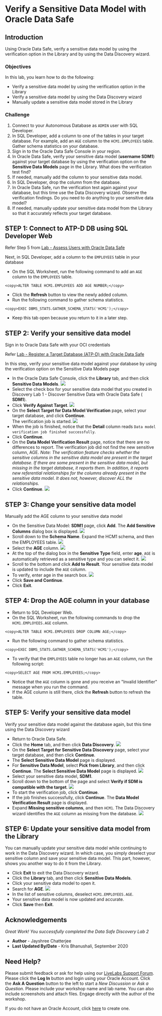 # Verify a Sensitive Data Model with Oracle Data Safe
## Introduction
Using Oracle Data Safe, verify a sensitive data model by using the verification option in the Library and by using the Data Discovery wizard.

### Objectives
In this lab, you learn how to do the following:
- Verify a sensitive data model by using the verification option in the Library
- Verify a sensitive data model by using the Data Discovery wizard
- Manually update a sensitive data model stored in the Library

### Challenge
1. Connect to your Autonomous Database as `ADMIN` user with SQL Developer.
2. In SQL Developer, add a column to one of the tables in your target database. For example, add an `AGE` column to the `HCM1.EMPLOYEES` table. Gather schema statistics on your database.
3. Sign in to the Oracle Data Safe Console in your region.
4. In Oracle Data Safe, verify your sensitive data model (**username SDM1**) against your target database by using the verification option on the **Sensitive Data Models** page in the Library. What does the verification test find?
5. If needed, manually add the column to your sensitive data model.
6. In SQL Developer, drop the column from the database.
7. In Oracle Data Safe, run the verification test again against your database, but this time use the Data Discovery wizard. Observe the verification findings. Do you need to do anything to your sensitive data model?
8. If needed, manually update your sensitive data model from the Library so that it accurately reflects your target database.

## STEP 1: Connect to ATP-D DB using SQL Developer Web

Refer Step 5 from [Lab - Assess Users with Oracle Data Safe](https://github.com/labmaterial/adbguides-dev/blob/master/adb-datasafe/Assessment%20Lab%202.md)

Next, in SQL Developer, add a column to the `EMPLOYEES` table in your database

- On the SQL Worksheet, run the following command to add an `AGE` column to the `EMPLOYEES` table.

```
<copy>ALTER TABLE HCM1.EMPLOYEES ADD AGE NUMBER;</copy>
```
- Click the **Refresh** button to view the newly added column.
- Run the following command to gather schema statistics.

```
<copy>EXEC DBMS_STATS.GATHER_SCHEMA_STATS('HCM1');</copy>
```
- Keep this tab open because you return to it in a later step.

## STEP 2: Verify your sensitive data model

Sign in to Oracle Data Safe with your OCI credentials

Refer [Lab - Register a Target Database (ATP-D) with Oracle Data Safe](https://github.com/labmaterial/adbguides-dev/blob/master/adb-datasafe/Register%20a%20Target%20Database.md)


In this step, verify your sensitive data model against your database by using the verification option on the Sensitive Data Models page


- In the Oracle Data Safe Console, click the **Library** tab, and then click **Sensitive Data Models**.
   ![](./images/Img41.png " ")
- Select the check box for your sensitive data model that you created in Discovery Lab 1 - Discover Sensitive Data with Oracle Data Safe (**<username> SDM1**).
- Click **Verify Against Target**.
   ![](./images/Img43.png " ")
- On the **Select Target for Data Model Verification** page, select your target database, and click **Continue**.<br>
The verification job is started.
   ![](./images/Img44.png " ")  
- When the job is finished, notice that the **Detail** column reads `Data model verification job finished successfully`.
- Click **Continue**.
- On the **Data Model Verification Result** page, notice that there are no differences to report. The verification job did not find the new sensitive column, AGE.
*Note: The verification feature checks whether the sensitive columns in the sensitive data model are present in the target database. If there are some present in the sensitive data model, but missing in the target database, it reports them. In addition, it reports new referential relationships for the columns already present in the sensitive data model. It does not, however, discover ALL the relationships.*
- Click **Continue**.
   ![](./images/Img45.png " ")
  
## STEP 3: Change your sensitive data model

Manually add the AGE column to your sensitive data model

- On the Sensitive Data Model: **SDM1** page, click **Add**. The **Add Sensitive Columns** dialog box is displayed.
   ![](./images/Img46.png " ")
- Scroll down to the **Schema Name**. Expand the HCM1 schema, and then the EMPLOYEES table.
   ![](./images/Img47.png " ")
- Select the **AGE** column.
   ![](./images/Img48.png " ")
- At the top of the dialog box in the **Sensitive Type** field, enter **age**. `AGE` is automatically retrieved as a sensitive type and you can select it.
   ![](./images/Img49.png " ")
- Scroll to the bottom and click **Add to Result**. Your sensitive data model is updated to include the `AGE` column.
- To verify, enter age in the search box.
   ![](./images/Img50.png " ")  
- Click **Save and Continue**.
- Click **Exit**.

## STEP 4: Drop the AGE column in your database

- Return to SQL Developer Web.
- On the SQL Worksheet, run the following commands to drop the `HCM1.EMPLOYEES.AGE` column.

```
<copy>ALTER TABLE HCM1.EMPLOYEES DROP COLUMN AGE;</copy>
```
- Run the following command to gather schema statistics.

```
<copy>EXEC DBMS_STATS.GATHER_SCHEMA_STATS('HCM1');</copy>
```
- To verify that the `EMPLOYEES` table no longer has an `AGE` column, run the following script:

```
<copy>SELECT AGE FROM HCM1.EMPLOYEES;</copy>
```
- Notice that the `AGE` column is gone and you receive an "Invalid Identifier" message when you run the command.
- If the AGE column is still there, click the **Refresh** button to refresh the table.

## STEP 5: Verify your sensitive data model 

Verify your sensitive data model against the database again, but this time using the Data Discovery wizard

- Return to Oracle Data Safe.
- Click the **Home** tab, and then click **Data Discovery**.
   ![](./images/Img25.png " ")
- On the **Select Target for Sensitive Data Discovery** page, select your target database, and then click **Continue**.
- The **Select Sensitive Data Model** page is displayed.
- For **Sensitive Data Model**, select **Pick from Library**, and then click **Continue**. The **Select Sensitive Data Model** page is displayed.
   ![](./images/Img51.png " ")
- Select your sensitive data model, **SDM1**.
- Scroll down to the bottom of the page and select **Verify if SDM is compatible with the target**.
   ![](./images/Img52.png " ")
- To start the verification job, click **Continue**.
- If the job finishes successfully, click **Continue**. The **Data Model Verification Result** page is displayed.
- Expand **Missing sensitive columns**, and then `HCM1`. The Data Discovery wizard identifies the `AGE` column as missing from the database.
   ![](./images/Img53.png " ")

## STEP 6: Update your sensitive data model from the Library

You can manually update your sensitive data model while continuing to work in the Data Discovery wizard. In which case, you simply deselect your sensitive column and save your sensitive data model. This part, however, shows you another way to do it from the Library.
- Click **Exit** to exit the Data Discovery wizard.
- Click the **Library** tab, and then click **Sensitive Data Models**.
- Click your sensitive data model to open it.
- Search for **AGE**.
   ![](./images/Img50.png " ")
- In the list of sensitive columns, deselect `HCM1.EMPLOYEES.AGE`.
- Your sensitive data model is now updated and accurate.
- Click **Save** then **Exit**.

## Acknowledgements

*Great Work! You successfully completed the Data Safe Discovery Lab 2*

- **Author** - Jayshree Chatterjee
- **Last Updated By/Date** - Kris Bhanushali, September 2020


## Need Help?
Please submit feedback or ask for help using our [LiveLabs Support Forum](https://community.oracle.com/tech/developers/categories/autonomous-database-dedicated). Please click the **Log In** button and login using your Oracle Account. Click the **Ask A Question** button to the left to start a *New Discussion* or *Ask a Question*.  Please include your workshop name and lab name.  You can also include screenshots and attach files.  Engage directly with the author of the workshop.

If you do not have an Oracle Account, click [here](https://profile.oracle.com/myprofile/account/create-account.jspx) to create one.